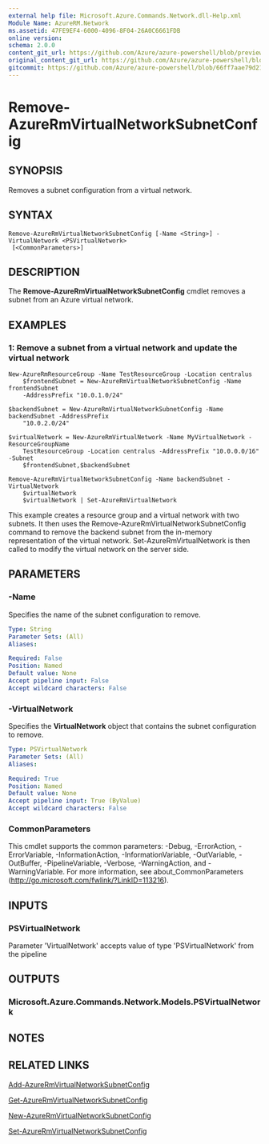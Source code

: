 ```yaml
---
external help file: Microsoft.Azure.Commands.Network.dll-Help.xml
Module Name: AzureRM.Network
ms.assetid: 47FE9EF4-6000-4096-8F04-26A0C6661FDB
online version:
schema: 2.0.0
content_git_url: https://github.com/Azure/azure-powershell/blob/preview/src/ResourceManager/Network/Commands.Network/help/Remove-AzureRmVirtualNetworkSubnetConfig.md
original_content_git_url: https://github.com/Azure/azure-powershell/blob/preview/src/ResourceManager/Network/Commands.Network/help/Remove-AzureRmVirtualNetworkSubnetConfig.md
gitcommit: https://github.com/Azure/azure-powershell/blob/66ff7aae79d21e8503f3b1bdbf11915a7c4ed3ee
---
```


# Remove-AzureRmVirtualNetworkSubnetConfig

## SYNOPSIS
Removes a subnet configuration from a virtual network.

## SYNTAX

```
Remove-AzureRmVirtualNetworkSubnetConfig [-Name <String>] -VirtualNetwork <PSVirtualNetwork>
 [<CommonParameters>]
```

## DESCRIPTION
The **Remove-AzureRmVirtualNetworkSubnetConfig** cmdlet removes a subnet from an Azure virtual network.

## EXAMPLES

### 1: Remove a subnet from a virtual network and update the virtual network
```
New-AzureRmResourceGroup -Name TestResourceGroup -Location centralus
    $frontendSubnet = New-AzureRmVirtualNetworkSubnetConfig -Name frontendSubnet 
    -AddressPrefix "10.0.1.0/24"

$backendSubnet = New-AzureRmVirtualNetworkSubnetConfig -Name backendSubnet -AddressPrefix 
    "10.0.2.0/24"

$virtualNetwork = New-AzureRmVirtualNetwork -Name MyVirtualNetwork -ResourceGroupName 
    TestResourceGroup -Location centralus -AddressPrefix "10.0.0.0/16" -Subnet 
    $frontendSubnet,$backendSubnet

Remove-AzureRmVirtualNetworkSubnetConfig -Name backendSubnet -VirtualNetwork 
    $virtualNetwork
    $virtualNetwork | Set-AzureRmVirtualNetwork
```

This example creates a resource group and a virtual network with two subnets. It then 
    uses the Remove-AzureRmVirtualNetworkSubnetConfig command to remove the backend subnet 
    from the in-memory representation of the virtual network. Set-AzureRmVirtualNetwork is 
    then called to modify the virtual network on the server side.

## PARAMETERS

### -Name
Specifies the name of the subnet configuration to remove.

```yaml
Type: String
Parameter Sets: (All)
Aliases: 

Required: False
Position: Named
Default value: None
Accept pipeline input: False
Accept wildcard characters: False
```

### -VirtualNetwork
Specifies the **VirtualNetwork** object that contains the subnet configuration to remove.

```yaml
Type: PSVirtualNetwork
Parameter Sets: (All)
Aliases: 

Required: True
Position: Named
Default value: None
Accept pipeline input: True (ByValue)
Accept wildcard characters: False
```

### CommonParameters
This cmdlet supports the common parameters: -Debug, -ErrorAction, -ErrorVariable, -InformationAction, -InformationVariable, -OutVariable, -OutBuffer, -PipelineVariable, -Verbose, -WarningAction, and -WarningVariable. For more information, see about_CommonParameters (http://go.microsoft.com/fwlink/?LinkID=113216).

## INPUTS

### PSVirtualNetwork
Parameter 'VirtualNetwork' accepts value of type 'PSVirtualNetwork' from the pipeline

## OUTPUTS

### Microsoft.Azure.Commands.Network.Models.PSVirtualNetwork

## NOTES

## RELATED LINKS

[Add-AzureRmVirtualNetworkSubnetConfig](./Add-AzureRmVirtualNetworkSubnetConfig.md)

[Get-AzureRmVirtualNetworkSubnetConfig](./Get-AzureRmVirtualNetworkSubnetConfig.md)

[New-AzureRmVirtualNetworkSubnetConfig](./New-AzureRmVirtualNetworkSubnetConfig.md)

[Set-AzureRmVirtualNetworkSubnetConfig](./Set-AzureRmVirtualNetworkSubnetConfig.md)


